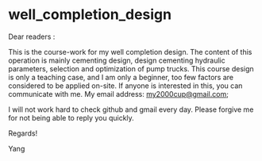 # well_completion_design
Dear readers :

This is the course-work for my well completion design. The content of this operation is mainly cementing design, design cementing hydraulic parameters, selection 
and optimization of pump trucks. This course design is only a teaching case, and I am only a beginner, too few factors are considered to be applied on-site. If 
anyone is interested in this, you can communicate with me. My email address: my2000cup@gmail.com;

I will not work hard to check github and gmail every day. Please forgive me for not being able to reply you quickly.

Regards!

Yang
